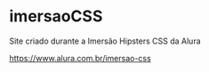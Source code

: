 # imersaoCSS

Site criado durante a Imersão Hipsters CSS da Alura

https://www.alura.com.br/imersao-css
